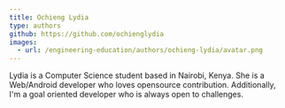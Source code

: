 ```yaml
---
title: Ochieng Lydia
type: authors
github: https://github.com/ochienglydia
images:
  - url: /engineering-education/authors/ochieng-lydia/avatar.png
---
```

Lydia is a Computer Science student based in Nairobi, Kenya. She is a Web/Android developer who loves opensource contribution. Additionally, I'm a goal oriented developer who 
is always open to challenges.
